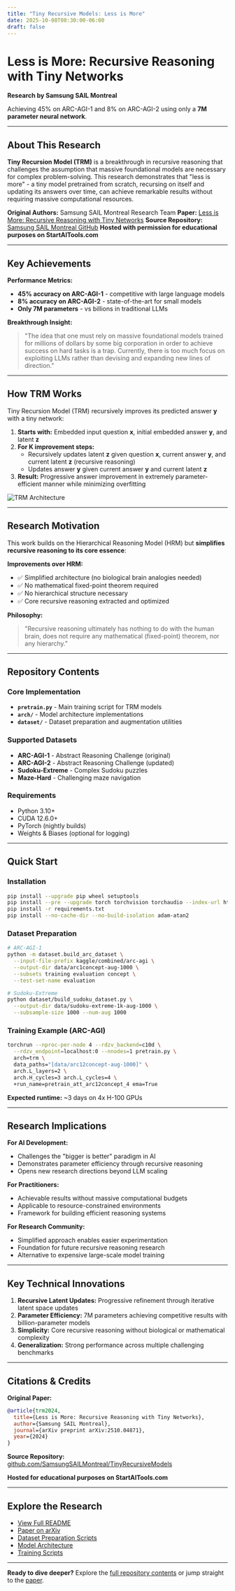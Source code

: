 ```yaml
---
title: "Tiny Recursive Models: Less is More"
date: 2025-10-08T08:30:00-06:00
draft: false
---
```


# Less is More: Recursive Reasoning with Tiny Networks

**Research by Samsung SAIL Montreal**

Achieving 45% on ARC-AGI-1 and 8% on ARC-AGI-2 using only a **7M parameter neural network**.

---

## About This Research

**Tiny Recursion Model (TRM)** is a breakthrough in recursive reasoning that challenges the assumption that massive foundational models are necessary for complex problem-solving. This research demonstrates that "less is more" - a tiny model pretrained from scratch, recursing on itself and updating its answers over time, can achieve remarkable results without requiring massive computational resources.

**Original Authors:** Samsung SAIL Montreal Research Team
**Paper:** [Less is More: Recursive Reasoning with Tiny Networks](https://arxiv.org/abs/2510.04871)
**Source Repository:** [Samsung SAIL Montreal GitHub](https://github.com/SamsungSAILMontreal/TinyRecursiveModels)
**Hosted with permission for educational purposes on StartAITools.com**

---

## Key Achievements

**Performance Metrics:**
- **45% accuracy on ARC-AGI-1** - competitive with large language models
- **8% accuracy on ARC-AGI-2** - state-of-the-art for small models
- **Only 7M parameters** - vs billions in traditional LLMs

**Breakthrough Insight:**
> "The idea that one must rely on massive foundational models trained for millions of dollars by some big corporation in order to achieve success on hard tasks is a trap. Currently, there is too much focus on exploiting LLMs rather than devising and expanding new lines of direction."

---

## How TRM Works

Tiny Recursion Model (TRM) recursively improves its predicted answer **y** with a tiny network:

1. **Starts with:** Embedded input question **x**, initial embedded answer **y**, and latent **z**
2. **For K improvement steps:**
   - Recursively updates latent **z** given question **x**, current answer **y**, and current latent **z** (recursive reasoning)
   - Updates answer **y** given current answer **y** and current latent **z**
3. **Result:** Progressive answer improvement in extremely parameter-efficient manner while minimizing overfitting

![TRM Architecture](https://AlexiaJM.github.io/assets/images/TRM_fig.png)

---

## Research Motivation

This work builds on the Hierarchical Reasoning Model (HRM) but **simplifies recursive reasoning to its core essence**:

**Improvements over HRM:**
- ✅ Simplified architecture (no biological brain analogies needed)
- ✅ No mathematical fixed-point theorem required
- ✅ No hierarchical structure necessary
- ✅ Core recursive reasoning extracted and optimized

**Philosophy:**
> "Recursive reasoning ultimately has nothing to do with the human brain, does not require any mathematical (fixed-point) theorem, nor any hierarchy."

---

## Repository Contents

### Core Implementation
- **`pretrain.py`** - Main training script for TRM models
- **`arch/`** - Model architecture implementations
- **`dataset/`** - Dataset preparation and augmentation utilities

### Supported Datasets
- **ARC-AGI-1** - Abstract Reasoning Challenge (original)
- **ARC-AGI-2** - Abstract Reasoning Challenge (updated)
- **Sudoku-Extreme** - Complex Sudoku puzzles
- **Maze-Hard** - Challenging maze navigation

### Requirements
- Python 3.10+
- CUDA 12.6.0+
- PyTorch (nightly builds)
- Weights & Biases (optional for logging)

---

## Quick Start

### Installation

```bash
pip install --upgrade pip wheel setuptools
pip install --pre --upgrade torch torchvision torchaudio --index-url https://download.pytorch.org/whl/nightly/cu126
pip install -r requirements.txt
pip install --no-cache-dir --no-build-isolation adam-atan2
```

### Dataset Preparation

```bash
# ARC-AGI-1
python -m dataset.build_arc_dataset \
  --input-file-prefix kaggle/combined/arc-agi \
  --output-dir data/arc1concept-aug-1000 \
  --subsets training evaluation concept \
  --test-set-name evaluation

# Sudoku-Extreme
python dataset/build_sudoku_dataset.py \
  --output-dir data/sudoku-extreme-1k-aug-1000 \
  --subsample-size 1000 --num-aug 1000
```

### Training Example (ARC-AGI)

```bash
torchrun --nproc-per-node 4 --rdzv_backend=c10d \
  --rdzv_endpoint=localhost:0 --nnodes=1 pretrain.py \
  arch=trm \
  data_paths="[data/arc12concept-aug-1000]" \
  arch.L_layers=2 \
  arch.H_cycles=3 arch.L_cycles=4 \
  +run_name=pretrain_att_arc12concept_4 ema=True
```

**Expected runtime:** ~3 days on 4x H-100 GPUs

---

## Research Implications

**For AI Development:**
- Challenges the "bigger is better" paradigm in AI
- Demonstrates parameter efficiency through recursive reasoning
- Opens new research directions beyond LLM scaling

**For Practitioners:**
- Achievable results without massive computational budgets
- Applicable to resource-constrained environments
- Framework for building efficient reasoning systems

**For Research Community:**
- Simplified approach enables easier experimentation
- Foundation for future recursive reasoning research
- Alternative to expensive large-scale model training

---

## Key Technical Innovations

1. **Recursive Latent Updates:** Progressive refinement through iterative latent space updates
2. **Parameter Efficiency:** 7M parameters achieving competitive results with billion-parameter models
3. **Simplicity:** Core recursive reasoning without biological or mathematical complexity
4. **Generalization:** Strong performance across multiple challenging benchmarks

---

## Citations & Credits

**Original Paper:**
```bibtex
@article{trm2024,
  title={Less is More: Recursive Reasoning with Tiny Networks},
  author={Samsung SAIL Montreal},
  journal={arXiv preprint arXiv:2510.04871},
  year={2024}
}
```

**Source Repository:** [github.com/SamsungSAILMontreal/TinyRecursiveModels](https://github.com/SamsungSAILMontreal/TinyRecursiveModels)

**Hosted for educational purposes on StartAITools.com**

---

## Explore the Research

- [View Full README](README/)
- [Paper on arXiv](https://arxiv.org/abs/2510.04871)
- [Dataset Preparation Scripts](dataset/)
- [Model Architecture](arch/)
- [Training Scripts](pretrain.py)

---

**Ready to dive deeper?** Explore the [full repository contents](README/) or jump straight to the [paper](https://arxiv.org/abs/2510.04871).
